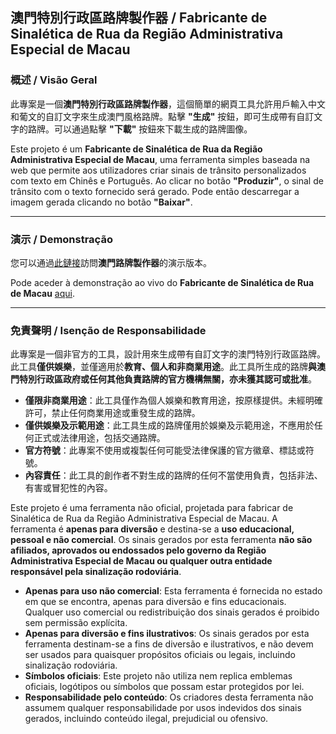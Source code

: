## 澳門特別行政區路牌製作器 / Fabricante de Sinalética de Rua da Região Administrativa Especial de Macau

### 概述 / Visão Geral
此專案是一個**澳門特別行政區路牌製作器**，這個簡單的網頁工具允許用戶輸入中文和葡文的自訂文字來生成澳門風格路牌。點擊 **"生成"** 按鈕，即可生成帶有自訂文字的路牌。可以通過點擊 **"下載"** 按鈕來下載生成的路牌圖像。

Este projeto é um **Fabricante de Sinalética de Rua da Região Administrativa Especial de Macau**, uma ferramenta simples baseada na web que permite aos utilizadores criar sinais de trânsito personalizados com texto em Chinês e Português. Ao clicar no botão **"Produzir"**, o sinal de trânsito com o texto fornecido será gerado. Pode então descarregar a imagem gerada clicando no botão **"Baixar"**. 

---

### 演示 / Demonstração
您可以通過[此鏈接](https://Gosto-de-macau.github.io/Macau-road-sign-generator)訪問**澳門路牌製作器**的演示版本。

Pode aceder à demonstração ao vivo do **Fabricante de Sinalética de Rua de Macau** [aqui](https://Gosto-de-macau.github.io/Macau-road-sign-generator).


---

### 免責聲明 / Isenção de Responsabilidade

此專案是一個非官方的工具，設計用來生成帶有自訂文字的澳門特別行政區路牌。此工具**僅供娛樂**，並僅適用於**教育、個人和非商業用途**。此工具所生成的路牌**與澳門特別行政區政府或任何其他負責路牌的官方機構無關，亦未獲其認可或批准**。

- **僅限非商業用途**：此工具僅作為個人娛樂和教育用途，按原樣提供。未經明確許可，禁止任何商業用途或重發生成的路牌。
- **僅供娛樂及示範用途**：此工具生成的路牌僅用於娛樂及示範用途，不應用於任何正式或法律用途，包括交通路牌。
- **官方符號**：此專案不使用或複製任何可能受法律保護的官方徽章、標誌或符號。
- **內容責任**：此工具的創作者不對生成的路牌的任何不當使用負責，包括非法、有害或冒犯性的內容。

Este projeto é uma ferramenta não oficial, projetada para fabricar de Sinalética de Rua da Região Administrativa Especial de Macau. A ferramenta é **apenas para diversão** e destina-se a **uso educacional, pessoal e não comercial**. Os sinais gerados por esta ferramenta **não são afiliados, aprovados ou endossados pelo governo da Região Administrativa Especial de Macau ou qualquer outra entidade responsável pela sinalização rodoviária**.

- **Apenas para uso não comercial**: Esta ferramenta é fornecida no estado em que se encontra, apenas para diversão e fins educacionais. Qualquer uso comercial ou redistribuição dos sinais gerados é proibido sem permissão explícita.
- **Apenas para diversão e fins ilustrativos**: Os sinais gerados por esta ferramenta destinam-se a fins de diversão e ilustrativos, e não devem ser usados para quaisquer propósitos oficiais ou legais, incluindo sinalização rodoviária.
- **Símbolos oficiais**: Este projeto não utiliza nem replica emblemas oficiais, logótipos ou símbolos que possam estar protegidos por lei.
- **Responsabilidade pelo conteúdo**: Os criadores desta ferramenta não assumem qualquer responsabilidade por usos indevidos dos sinais gerados, incluindo conteúdo ilegal, prejudicial ou ofensivo.

<!-- ---

### 專案中無英文內容 / Não Há Conteúdos em Inglês no Projeto

請注意，此專案的使用介面中無英文文字，所有內容均為澳門的兩種官方語言：中文和葡文。

Por favor, note que este projeto não contém texto em inglês na interface do utilizador. Todos os conteúdos estão disponíveis apenas nas duas línguas oficiais de Macau: Chinês e Português.

Please note, there are no English text in the project interface except for the repository name and these two sentences. All contents are displayed in the two official lanuages of Macau: Chinese and Portuguese.  -->
